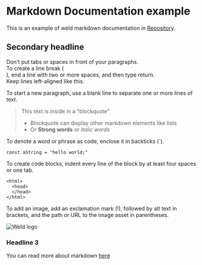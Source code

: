 # Markdown Documentation example

This is an example of weld markdown documentation in [Repository](https://github.com/WeldHQ/integrations-documentation).

## Secondary headline

Don't put tabs or spaces in front of your paragraphs.  
To create a line break (<br>), end a line with two or more spaces, and then type return.  
Keep lines left-aligned like this.

To start a new paragraph, use a blank line to separate one or more lines of text.

> This text is inside in a "blockquote"
>
> - Blockquote can display other markdown elements like lists
> - Or **Strong words** or _italic words_

To denote a word or phrase as code, enclose it in backticks (`).

`const aString = "hello world;"`

To create code blocks, indent every line of the block by at least four spaces or one tab.

    <html>
      <head>
      </head>
    </html>

To add an image, add an exclamation mark (!), followed by alt text in brackets, and the path or URL to the image asset in parentheses.

![Weld logo](https://assets.website-files.com/60d32f4957981a7d6352b27a/60db0143e48f84047ab69040_Weld%20-%20Logo%20-%20Black%201.svg)

### Headline 3

You can read more about markdown [here](https://www.markdownguide.org/basic-syntax)
